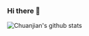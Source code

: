 ### Hi there 👋

![Chuanjian's github stats](https://github-readme-stats.vercel.app/api?username=ckeyer&show_icons=true&theme=merko)
